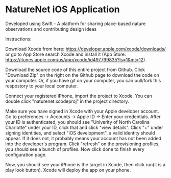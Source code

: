 # NatureNet iOS Application
Developed using Swift - A platform for sharing place-based nature observations and contributing design ideas

Instructions:

Download Xcode from here: https://developer.apple.com/xcode/downloads/ or go to App Store search Xcode and install it (App Store: https://itunes.apple.com/us/app/xcode/id497799835?ls=1&mt=12).

Download the source code of this entire project from Github. Click "Download Zip" on the right on the Github page to download the code on your computer. Or, if you have git on your computer, you can pull/fork this respostory to your local computer.

Connect your registered iPhone, import the project to Xcode. You can double click "naturenet.xcodeproj" in the project directory.

Make sure you have signed in Xcode with your Apple developer account. Go to preferences -> Accounts -> Apple ID -> Enter your credentials. After your ID is authenticated, you should see "Univerity of North Carolina Charlotte" under your ID, click that and click "view details". Click "+" under signing identities, and select "iOS development", a valid identity should appear. If it does not, it probably means your account has not been added into the developer's program. Click "refresh" on the provisioning proflies, you should see a bunch of profiles. Now click done to finish every configuration page.

Now, you should see your iPhone is the target in Xcode, then click run(it is a play look button). Xcode will deploy the app on your phone.
